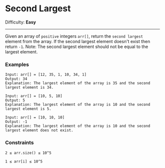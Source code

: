 # Second Largest

Difficulty: **Easy**

---
Given an array of `positive` integers `arr[]`,
return the `second largest` element from the array.
If the second largest element doesn't exist then return `-1`.
Note: The second largest element should not be equal to the largest element.

### Examples
```commandline
Input: arr[] = [12, 35, 1, 10, 34, 1]
Output: 34
Explanation: The largest element of the array is 35 and the second largest element is 34.
```
```commandline
Input: arr[] = [10, 5, 10]
Output: 5
Explanation: The largest element of the array is 10 and the second largest element is 5.
```
```commandline
Input: arr[] = [10, 10, 10]
Output: -1
Explanation: The largest element of the array is 10 and the second largest element does not exist.
```

### Constraints

```commandline
2 ≤ arr.size() ≤ 10^5
```
```commandline
1 ≤ arr[i] ≤ 10^5
```

